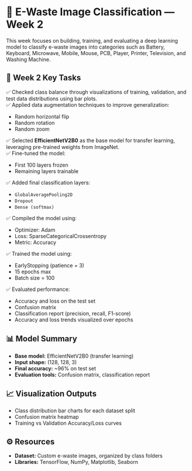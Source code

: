 
# 📌 E-Waste Image Classification — Week 2

This week focuses on building, training, and evaluating a deep learning model to classify e-waste images into categories such as Battery, Keyboard, Microwave, Mobile, Mouse, PCB, Player, Printer, Television, and Washing Machine.

## 🚀 Week 2 Key Tasks

✅ Checked class balance through visualizations of training, validation, and test data distributions using bar plots.  
✅ Applied data augmentation techniques to improve generalization:
- Random horizontal flip
- Random rotation
- Random zoom

✅ Selected **EfficientNetV2B0** as the base model for transfer learning, leveraging pre-trained weights from ImageNet.  
✅ Fine-tuned the model:
- First 100 layers frozen
- Remaining layers trainable  

✅ Added final classification layers:
- `GlobalAveragePooling2D`
- `Dropout`
- `Dense (softmax)`  

✅ Compiled the model using:
- Optimizer: Adam
- Loss: SparseCategoricalCrossentropy
- Metric: Accuracy  

✅ Trained the model using:
- EarlyStopping (patience = 3)
- 15 epochs max
- Batch size = 100  

✅ Evaluated performance:
- Accuracy and loss on the test set
- Confusion matrix
- Classification report (precision, recall, F1-score)
- Accuracy and loss trends visualized over epochs  

## 📊 Model Summary

- **Base model:** EfficientNetV2B0 (transfer learning)
- **Input shape:** (128, 128, 3)
- **Final accuracy:** ~96% on test set  
- **Evaluation tools:** Confusion matrix, classification report  

## 📈 Visualization Outputs

- Class distribution bar charts for each dataset split
- Confusion matrix heatmap
- Training vs Validation Accuracy/Loss curves  

## ⚙️ Resources

- **Dataset:** Custom e-waste images, organized by class folders  
- **Libraries:** TensorFlow, NumPy, Matplotlib, Seaborn  

